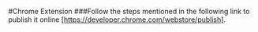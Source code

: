#Chrome Extension
###Follow the steps mentioned in the following link to publish it online [https://developer.chrome.com/webstore/publish].